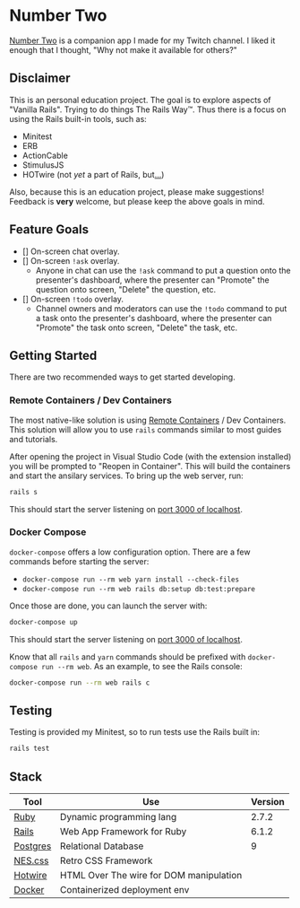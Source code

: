# Number Two
[Number Two](https://2.exegete.me/) is a companion app I made for my Twitch channel. I liked it enough that I thought, "Why not make it available for others?"

## Disclaimer

This is an personal education project.  The goal is to explore aspects of
"Vanilla Rails".  Trying to do things The Rails Way™.  Thus there is a focus
on using the Rails built-in tools, such as:

- Minitest
- ERB
- ActionCable
- StimulusJS
- HOTwire (not *yet* a part of Rails, but[...](https://twitter.com/dhh/status/1341420143239450624?lang=en))

Also, because this is an education project, please make suggestions!  Feedback
is **very** welcome, but please keep the above goals in mind.

## Feature Goals

- [] On-screen chat overlay.
- [] On-screen `!ask` overlay.
	- Anyone in chat can use the `!ask` command to put a question onto the
		presenter's dashboard, where the presenter can "Promote" the question onto
		screen, "Delete" the question, etc.
- [] On-screen `!todo` overlay.
	- Channel owners and moderators can use the `!todo` command to put a task
		onto the presenter's dashboard, where the presenter can "Promote" the task
		onto screen, "Delete" the task, etc.

## Getting Started

There are two recommended ways to get started developing.

### Remote Containers / Dev Containers

The most native-like solution is using 
[Remote Containers](https://marketplace.visualstudio.com/items?itemName=ms-vscode-remote.remote-containers)
/ Dev Containers.  This solution will allow you to use `rails` commands
similar to most guides and tutorials.

After opening the project in Visual Studio Code (with the extension installed)
you will be prompted to "Reopen in Container".  This will build the containers
and start the ansilary services.  To bring up the web server, run:

```sh
rails s
```

This should start the server listening on
[port 3000 of localhost](http://localhost:3000).

### Docker Compose

`docker-compose` offers a low configuration option.  There are a few commands
before starting the server:

- `docker-compose run --rm web yarn install --check-files`
- `docker-compose run --rm web rails db:setup db:test:prepare`

Once those are done, you can launch the server with:

```sh
docker-compose up
```

This should start the server listening on
[port 3000 of localhost](http://localhost:3000).

Know that all `rails` and `yarn` commands should be prefixed with
`docker-compose run --rm web`.  As an example, to see the Rails console:

```sh
docker-compose run --rm web rails c
```

## Testing

Testing is provided my Minitest, so to run tests use the Rails built in:

```sh
rails test
```

## Stack

Tool | Use | Version
---|---|---
[Ruby](https://docs.ruby-lang.org/en/2.7.0/) | Dynamic programming lang | 2.7.2
[Rails](https://api.rubyonrails.org/) | Web App Framework for Ruby | 6.1.2
[Postgres](https://www.postgresql.org/docs/9.0/index.html) | Relational Database | 9
[NES.css](https://nostalgic-css.github.io/NES.css/) | Retro CSS Framework | 
[Hotwire](https://hotwire.dev/) | HTML Over The wire for DOM manipulation | 
[Docker](https://docs.docker.com/) | Containerized deployment env |
